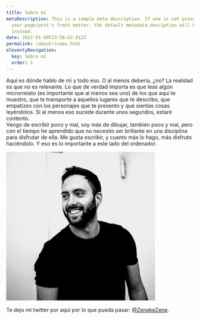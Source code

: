 ```yaml
---
title: Sobre mí
metaDescription: This is a sample meta description. If one is not present in
  your page/post's front matter, the default metadata.desciption will be used
  instead.
date: 2022-01-09T23:56:52.812Z
permalink: /about/index.html
eleventyNavigation:
  key: Sobre mí
  order: 1
---
```

Aquí es dónde hablo de mí y todo eso. O al menos debería, ¿no? La realidad es que no es relevante. Lo que de verdad importa es que leas algún microrrelato (es importante que al menos sea uno) de los que aquí te muestro, que te transporte a aquellos lugares que te describo, que empatizes con los personajes que te presento y que sientas cosas leyéndolos. Si al menos eso sucede durante unos segundos, estaré contento.\
Vengo de escribir poco y mal, soy más de dibujar, también poco y mal, pero con el tiempo he aprendido que no necesito ser brillante en una disciplina para disfrutar de ella. Me gusta escribir, y cuanto más lo hago, más disfruto haciéndolo. Y eso es lo importante a este lado del ordenador.

![](/static/img/thk9z1em_400x400.jpg)

Te dejo mi twitter por aquí por lo que pueda pasar: [@ZenekeZene](https://twitter.com/zenekezene).